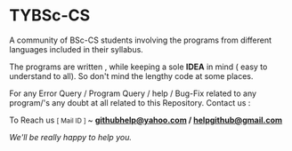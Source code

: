 # TYBSc-CS

A community of BSc-CS students involving the programs from different languages included in their syllabus.

The programs are written ,  while keeping a  sole <b>IDEA</b> in mind ( easy to understand to all). So don't mind the lengthy code at some places.

For any Error Query / Program Query / help / Bug-Fix related to any program/'s  any doubt at all related to  this Repository. Contact us : 

To Reach us  <small>[  Mail ID ] </small>~  <b> githubhelp@yahoo.com  /  helpgithub@gmail.com </b>

<i> We'll be really  happy to help you.</i>
